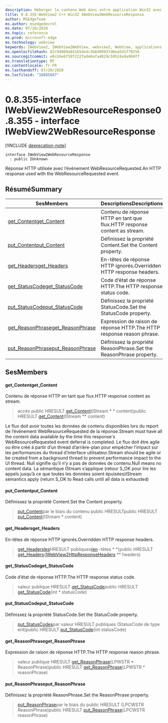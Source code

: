 ```yaml
---
description: Héberger le contenu Web dans votre application Win32 avec le contrôle Microsoft Edge WebView2
title: 0.8.355-WebView2 C++ Win32 IWebView2WebResourceResponse
author: MSEdgeTeam
ms.author: msedgedevrel
ms.date: 07/20/2020
ms.topic: reference
ms.prod: microsoft-edge
ms.technology: webview
keywords: IWebView2, IWebView2WebView, webview2, WebView, applications Win32, Win32, Edge
ms.openlocfilehash: 82c94869a84165de4c3b8d09937d6ea5d1f79256
ms.sourcegitcommit: e0cb9e6f59f222fade6afa4829c59524a9a9b9ff
ms.translationtype: MT
ms.contentlocale: fr-FR
ms.lasthandoff: 07/20/2020
ms.locfileid: "10885687"
---
```

# <span data-ttu-id="6ad3f-104">0.8.355-interface IWebView2WebResourceResponse</span><span class="sxs-lookup"><span data-stu-id="6ad3f-104">0.8.355 - interface IWebView2WebResourceResponse</span></span> 

[!INCLUDE [deprecation-note](../../includes/deprecation-note.md)]

```
interface IWebView2WebResourceResponse
  : public IUnknown
```

<span data-ttu-id="6ad3f-105">Réponse HTTP utilisée avec l’événement WebResourceRequested.</span><span class="sxs-lookup"><span data-stu-id="6ad3f-105">An HTTP response used with the WebResourceRequested event.</span></span>

## <span data-ttu-id="6ad3f-106">Résumé</span><span class="sxs-lookup"><span data-stu-id="6ad3f-106">Summary</span></span>

 <span data-ttu-id="6ad3f-107">Ses</span><span class="sxs-lookup"><span data-stu-id="6ad3f-107">Members</span></span>                        | <span data-ttu-id="6ad3f-108">Descriptions</span><span class="sxs-lookup"><span data-stu-id="6ad3f-108">Descriptions</span></span>
--------------------------------|---------------------------------------------
[<span data-ttu-id="6ad3f-109">get_Content</span><span class="sxs-lookup"><span data-stu-id="6ad3f-109">get_Content</span></span>](#get_content) | <span data-ttu-id="6ad3f-110">Contenu de réponse HTTP en tant que flux.</span><span class="sxs-lookup"><span data-stu-id="6ad3f-110">HTTP response content as stream.</span></span>
[<span data-ttu-id="6ad3f-111">put_Content</span><span class="sxs-lookup"><span data-stu-id="6ad3f-111">put_Content</span></span>](#put_content) | <span data-ttu-id="6ad3f-112">Définissez la propriété Content.</span><span class="sxs-lookup"><span data-stu-id="6ad3f-112">Set the Content property.</span></span>
[<span data-ttu-id="6ad3f-113">get_Headers</span><span class="sxs-lookup"><span data-stu-id="6ad3f-113">get_Headers</span></span>](#get_headers) | <span data-ttu-id="6ad3f-114">En-têtes de réponse HTTP ignorés.</span><span class="sxs-lookup"><span data-stu-id="6ad3f-114">Overridden HTTP response headers.</span></span>
[<span data-ttu-id="6ad3f-115">get_StatusCode</span><span class="sxs-lookup"><span data-stu-id="6ad3f-115">get_StatusCode</span></span>](#get_statuscode) | <span data-ttu-id="6ad3f-116">Code d’état de réponse HTTP.</span><span class="sxs-lookup"><span data-stu-id="6ad3f-116">The HTTP response status code.</span></span>
[<span data-ttu-id="6ad3f-117">put_StatusCode</span><span class="sxs-lookup"><span data-stu-id="6ad3f-117">put_StatusCode</span></span>](#put_statuscode) | <span data-ttu-id="6ad3f-118">Définissez la propriété StatusCode.</span><span class="sxs-lookup"><span data-stu-id="6ad3f-118">Set the StatusCode property.</span></span>
[<span data-ttu-id="6ad3f-119">get_ReasonPhrase</span><span class="sxs-lookup"><span data-stu-id="6ad3f-119">get_ReasonPhrase</span></span>](#get_reasonphrase) | <span data-ttu-id="6ad3f-120">Expression de raison de réponse HTTP.</span><span class="sxs-lookup"><span data-stu-id="6ad3f-120">The HTTP response reason phrase.</span></span>
[<span data-ttu-id="6ad3f-121">put_ReasonPhrase</span><span class="sxs-lookup"><span data-stu-id="6ad3f-121">put_ReasonPhrase</span></span>](#put_reasonphrase) | <span data-ttu-id="6ad3f-122">Définissez la propriété ReasonPhrase.</span><span class="sxs-lookup"><span data-stu-id="6ad3f-122">Set the ReasonPhrase property.</span></span>

## <span data-ttu-id="6ad3f-123">Ses</span><span class="sxs-lookup"><span data-stu-id="6ad3f-123">Members</span></span>

#### <span data-ttu-id="6ad3f-124">get_Content</span><span class="sxs-lookup"><span data-stu-id="6ad3f-124">get_Content</span></span> 

<span data-ttu-id="6ad3f-125">Contenu de réponse HTTP en tant que flux.</span><span class="sxs-lookup"><span data-stu-id="6ad3f-125">HTTP response content as stream.</span></span>

> <span data-ttu-id="6ad3f-126">accès public HRESULT [get_Content](#get_content)(IStream \* \* content)</span><span class="sxs-lookup"><span data-stu-id="6ad3f-126">public HRESULT [get_Content](#get_content)(IStream \*\* content)</span></span>

<span data-ttu-id="6ad3f-127">Le flux doit avoir toutes les données de contenu disponibles lors du report de l’événement WebResourceRequested de la réponse.</span><span class="sxs-lookup"><span data-stu-id="6ad3f-127">Stream must have all the content data available by the time this response's WebResourceRequested event deferral is completed.</span></span> <span data-ttu-id="6ad3f-128">Le flux doit être agile ou être créé à partir d’un thread d’arrière-plan pour empêcher l’impact sur les performances du thread d’interface utilisateur.</span><span class="sxs-lookup"><span data-stu-id="6ad3f-128">Stream should be agile or be created from a background thread to prevent performance impact to the UI thread.</span></span> <span data-ttu-id="6ad3f-129">Null signifie qu’il n’y a pas de données de contenu.</span><span class="sxs-lookup"><span data-stu-id="6ad3f-129">Null means no content data.</span></span> <span data-ttu-id="6ad3f-130">La sémantique IStream s’applique (retour S_OK pour lire les appels jusqu’à ce que toutes les données soient épuisées)</span><span class="sxs-lookup"><span data-stu-id="6ad3f-130">IStream semantics apply (return S_OK to Read calls until all data is exhausted)</span></span>

#### <span data-ttu-id="6ad3f-131">put_Content</span><span class="sxs-lookup"><span data-stu-id="6ad3f-131">put_Content</span></span> 

<span data-ttu-id="6ad3f-132">Définissez la propriété Content.</span><span class="sxs-lookup"><span data-stu-id="6ad3f-132">Set the Content property.</span></span>

> <span data-ttu-id="6ad3f-133">[put_Content](#put_content)par le biais du contenu public HRESULT</span><span class="sxs-lookup"><span data-stu-id="6ad3f-133">public HRESULT [put_Content](#put_content)(IStream \* content)</span></span>

#### <span data-ttu-id="6ad3f-134">get_Headers</span><span class="sxs-lookup"><span data-stu-id="6ad3f-134">get_Headers</span></span> 

<span data-ttu-id="6ad3f-135">En-têtes de réponse HTTP ignorés.</span><span class="sxs-lookup"><span data-stu-id="6ad3f-135">Overridden HTTP response headers.</span></span>

> <span data-ttu-id="6ad3f-136">[get_Headersles](#get_headers)HRESULT publiques[(en](IWebView2HttpResponseHeaders.md) -têtes \* \*)</span><span class="sxs-lookup"><span data-stu-id="6ad3f-136">public HRESULT [get_Headers](#get_headers)([IWebView2HttpResponseHeaders](IWebView2HttpResponseHeaders.md) \*\* headers)</span></span>

#### <span data-ttu-id="6ad3f-137">get_StatusCode</span><span class="sxs-lookup"><span data-stu-id="6ad3f-137">get_StatusCode</span></span> 

<span data-ttu-id="6ad3f-138">Code d’état de réponse HTTP.</span><span class="sxs-lookup"><span data-stu-id="6ad3f-138">The HTTP response status code.</span></span>

> <span data-ttu-id="6ad3f-139">valeur publique HRESULT [get_StatusCode](#get_statuscode)</span><span class="sxs-lookup"><span data-stu-id="6ad3f-139">public HRESULT [get_StatusCode](#get_statuscode)(int \* statusCode)</span></span>

#### <span data-ttu-id="6ad3f-140">put_StatusCode</span><span class="sxs-lookup"><span data-stu-id="6ad3f-140">put_StatusCode</span></span> 

<span data-ttu-id="6ad3f-141">Définissez la propriété StatusCode.</span><span class="sxs-lookup"><span data-stu-id="6ad3f-141">Set the StatusCode property.</span></span>

> <span data-ttu-id="6ad3f-142">[put_StatusCodes](#put_statuscode)par valeur HRESULT publiques (StatusCode de type ent)</span><span class="sxs-lookup"><span data-stu-id="6ad3f-142">public HRESULT [put_StatusCode](#put_statuscode)(int statusCode)</span></span>

#### <span data-ttu-id="6ad3f-143">get_ReasonPhrase</span><span class="sxs-lookup"><span data-stu-id="6ad3f-143">get_ReasonPhrase</span></span> 

<span data-ttu-id="6ad3f-144">Expression de raison de réponse HTTP.</span><span class="sxs-lookup"><span data-stu-id="6ad3f-144">The HTTP response reason phrase.</span></span>

> <span data-ttu-id="6ad3f-145">valeur publique HRESULT [get_ReasonPhrase](#get_reasonphrase)(LPWSTR \* ReasonPhrase)</span><span class="sxs-lookup"><span data-stu-id="6ad3f-145">public HRESULT [get_ReasonPhrase](#get_reasonphrase)(LPWSTR \* reasonPhrase)</span></span>

#### <span data-ttu-id="6ad3f-146">put_ReasonPhrase</span><span class="sxs-lookup"><span data-stu-id="6ad3f-146">put_ReasonPhrase</span></span> 

<span data-ttu-id="6ad3f-147">Définissez la propriété ReasonPhrase.</span><span class="sxs-lookup"><span data-stu-id="6ad3f-147">Set the ReasonPhrase property.</span></span>

> <span data-ttu-id="6ad3f-148">[put_ReasonPhrase](#put_reasonphrase)par le biais du public HRESULT (LPCWSTR ReasonPhrase)</span><span class="sxs-lookup"><span data-stu-id="6ad3f-148">public HRESULT [put_ReasonPhrase](#put_reasonphrase)(LPCWSTR reasonPhrase)</span></span>

